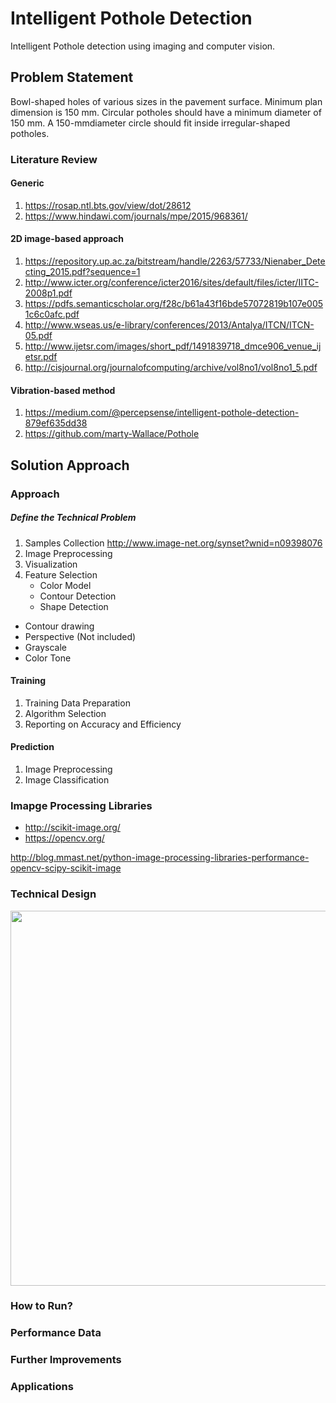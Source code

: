 # Intelligent Pothole Detection 
Intelligent Pothole detection using imaging and computer vision.

## Problem Statement
Bowl-shaped holes of various sizes in the pavement surface. Minimum plan dimension is 150 mm. Circular potholes should have a minimum diameter of 150 mm. A 150-mmdiameter circle should fit inside irregular-shaped potholes.


### Literature Review
#### Generic
1. https://rosap.ntl.bts.gov/view/dot/28612
2. https://www.hindawi.com/journals/mpe/2015/968361/

#### 2D image-based approach
1. https://repository.up.ac.za/bitstream/handle/2263/57733/Nienaber_Detecting_2015.pdf?sequence=1
2. http://www.icter.org/conference/icter2016/sites/default/files/icter/IITC-2008p1.pdf
3. https://pdfs.semanticscholar.org/f28c/b61a43f16bde57072819b107e0051c6c0afc.pdf
4. http://www.wseas.us/e-library/conferences/2013/Antalya/ITCN/ITCN-05.pdf
5. http://www.ijetsr.com/images/short_pdf/1491839718_dmce906_venue_ijetsr.pdf
6. http://cisjournal.org/journalofcomputing/archive/vol8no1/vol8no1_5.pdf 

#### Vibration-based method
1. https://medium.com/@percepsense/intelligent-pothole-detection-879ef635dd38
2. https://github.com/marty-Wallace/Pothole

## Solution Approach

### Approach
##### Define the Technical Problem
1. Samples Collection
http://www.image-net.org/synset?wnid=n09398076
2. Image Preprocessing
3. Visualization
4. Feature Selection
   - Color Model
   - Contour Detection
   - Shape Detection

- Contour drawing
- Perspective (Not included)
- Grayscale
- Color Tone

#### Training
1. Training Data Preparation
2. Algorithm Selection
3. Reporting on Accuracy and Efficiency

#### Prediction
1. Image Preprocessing
2. Image Classification


### Imapge Processing Libraries
* http://scikit-image.org/
* https://opencv.org/

http://blog.mmast.net/python-image-processing-libraries-performance-opencv-scipy-scikit-image

### Technical Design
<img src="https://www.hindawi.com/journals/mpe/2015/968361/fig3/?sanitize=true" width="600">


### How to Run?

### Performance Data

### Further Improvements

### Applications





